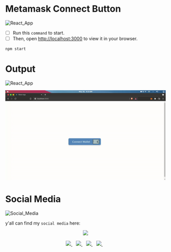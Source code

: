# Metamask Connect Button
![React_App](https://img.shields.io/badge/Connect%20Metamask-Running-blue)

- [ ] Run this `command` to start.
- [ ] Then, open [http://localhost:3000](http://localhost:3000) to view it in your browser.

```
npm start
```

# Output
![React_App](https://img.shields.io/badge/Connect%20Metamask-Output-blue)

<p align="center">
  <img src="/helloreact/my-app/ouput/ouput.gif" alt="animated" />
</p>

# Social Media
![Social_Media](https://img.shields.io/badge/Social-Media-blue)

y'all can find my `social media` here:

<p align='center'>
 <a href="#">
  <img src="https://github-readme-stats.vercel.app/api?username=Mr94t3z&show_icons=true&count_private=true&theme=dark" width="350">
 </a>
</p>
 
<p align='center'>
 
 <a href="https://www.facebook.com/mr.94t3z">
  <img src="https://img.shields.io/badge/Facebook-%231877F2.svg?style=for-the-badge&logo=Facebook&logoColor=white" />        
 </a>&nbsp;&nbsp;
 
 <a href="https://www.instagram.com/m.taopik_/">
  <img src="https://img.shields.io/badge/instagram-E4405F?style=for-the-badge&logo=instagram&logoColor=white" /> 
 </a>&nbsp;&nbsp;
 
 <a href="https://www.linkedin.com/in/muhamad-taopik-8b0746174">
  <img src="https://img.shields.io/badge/linkedin-%230077B5.svg?&style=for-the-badge&logo=linkedin&logoColor=white" />
 </a>&nbsp;&nbsp;
 
 <a href="https://twitter.com/mr94t3z">
  <img src="https://img.shields.io/twitter/follow/mr94t3z?color=1DA1F2&logo=twitter&style=for-the-badge" />
 </a>&nbsp;&nbsp;
  
</p>
